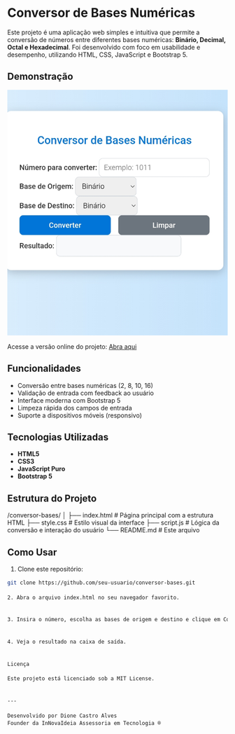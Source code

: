 # Conversor de Bases Numéricas

Este projeto é uma aplicação web simples e intuitiva que permite a conversão de números entre diferentes bases numéricas: **Binário, Decimal, Octal e Hexadecimal**. Foi desenvolvido com foco em usabilidade e desempenho, utilizando HTML, CSS, JavaScript e Bootstrap 5.

## Demonstração

![Screenshot do Conversor](./image.jpg)

Acesse a versão online do projeto: [Abra aqui](https://conversao-numeros.vercel.app/)

## Funcionalidades

- Conversão entre bases numéricas (2, 8, 10, 16)
- Validação de entrada com feedback ao usuário
- Interface moderna com Bootstrap 5
- Limpeza rápida dos campos de entrada
- Suporte a dispositivos móveis (responsivo)

## Tecnologias Utilizadas

- **HTML5**
- **CSS3**
- **JavaScript Puro**
- **Bootstrap 5**

## Estrutura do Projeto

/conversor-bases/ │ ├── index.html         # Página principal com a estrutura HTML ├── style.css          # Estilo visual da interface ├── script.js          # Lógica da conversão e interação do usuário └── README.md          # Este arquivo

## Como Usar

1. Clone este repositório:

```bash
git clone https://github.com/seu-usuario/conversor-bases.git

2. Abra o arquivo index.html no seu navegador favorito.


3. Insira o número, escolha as bases de origem e destino e clique em Converter.


4. Veja o resultado na caixa de saída.


Licença

Este projeto está licenciado sob a MIT License.


---

Desenvolvido por Dione Castro Alves
Founder da InNovaIdeia Assessoria em Tecnologia ®
